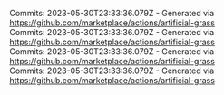 Commits: 2023-05-30T23:33:36.079Z - Generated via https://github.com/marketplace/actions/artificial-grass
<br>
Commits: 2023-05-30T23:33:36.079Z - Generated via https://github.com/marketplace/actions/artificial-grass
<br>
Commits: 2023-05-30T23:33:36.079Z - Generated via https://github.com/marketplace/actions/artificial-grass
<br>
Commits: 2023-05-30T23:33:36.079Z - Generated via https://github.com/marketplace/actions/artificial-grass
<br>
